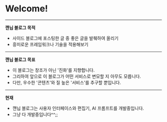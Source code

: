 # Welcome!

<hr>

**깬닙 블로그 목적** 
- 사이드 블로그에 포스팅한 글 중 좋은 글을 발췌하여 올리기
- 흥미로운 프레임워크나 기술을 적용해보기

<hr>

**깬닙 블로그 목표**
- 이 블로그는 창조가 아닌 '진화'를 지향합니다.
- 그리하여 앞으로 이 블로그가 어떤 서비스로 변모할 지 아무도 모릅니다.
- 다만, 우수한 '콘텐츠'와 질 높은 '서비스'를 추구할 뿐입니다.

<hr>

**현재**
- 깬닙 블로그는 사용자 인터페이스와 편집기, AI 프롬프트를 개발중입니다. 
- 그냥 다 개발중입니다^^;;